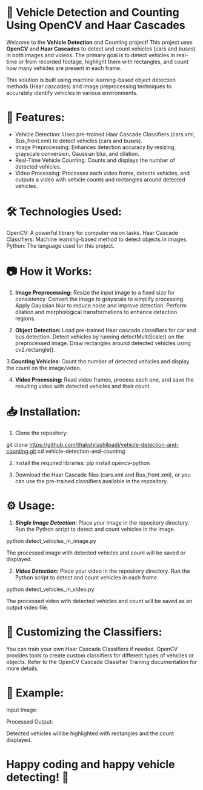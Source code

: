 # 🚗 Vehicle Detection and Counting Using OpenCV and Haar Cascades

Welcome to the __Vehicle Detection__ and Counting project! This project uses __OpenCV__ and __Haar Cascades__ to detect and count vehicles (cars and buses) 
in both images and videos. The primary goal is to detect vehicles in real-time or from recorded footage, highlight them with rectangles, 
and count how many vehicles are present in each frame.

This solution is built using machine learning-based object detection methods (Haar cascades) and image preprocessing techniques to accurately
identify vehicles in various environments.

# 🚀 Features:

* Vehicle Detection: Uses pre-trained Haar Cascade Classifiers (cars.xml, Bus_front.xml) to detect vehicles (cars and buses).
* Image Preprocessing: Enhances detection accuracy by resizing, grayscale conversion, Gaussian blur, and dilation.
* Real-Time Vehicle Counting: Counts and displays the number of detected vehicles.
* Video Processing: Processes each video frame, detects vehicles, and outputs a video with vehicle counts and rectangles around detected vehicles.

# 🛠 Technologies Used:

OpenCV: A powerful library for computer vision tasks.
Haar Cascade Classifiers: Machine learning-based method to detect objects in images.
Python: The language used for this project.

# 📷 How it Works:

1. __Image Preprocessing:__
Resize the input image to a fixed size for consistency.
Convert the image to grayscale to simplify processing.
Apply Gaussian blur to reduce noise and improve detection.
Perform dilation and morphological transformations to enhance detection regions.

2. __Object Detection:__
Load pre-trained Haar cascade classifiers for car and bus detection.
Detect vehicles by running detectMultiScale() on the preprocessed image.
Draw rectangles around detected vehicles using cv2.rectangle().

3.__Counting Vehicles:__
Count the number of detected vehicles and display the count on the image/video.

4. __Video Processing:__
Read video frames, process each one, and save the resulting video with detected vehicles and their count.

# 📥 Installation:

1. Clone the repository:

git clone https://github.com/thakshilashilpadi/vehicle-detection-and-counting.git
cd vehicle-detection-and-counting

2. Install the required libraries:
pip install opencv-python

3. Download the Haar Cascade files (cars.xml and Bus_front.xml), or you can use the pre-trained classifiers available in the repository.

# ⚙ Usage:

1. ___Single Image Detection:___
Place your image in the repository directory.
Run the Python script to detect and count vehicles in the image.

python detect_vehicles_in_image.py

The processed image with detected vehicles and count will be saved or displayed.

2. ___Video Detection:___
Place your video in the repository directory.
Run the Python script to detect and count vehicles in each frame.

python detect_vehicles_in_video.py

The processed video with detected vehicles and count will be saved as an output video file.

# 🔧 Customizing the Classifiers:

You can train your own Haar Cascade Classifiers if needed. OpenCV provides tools to create custom classifiers for different types of vehicles or objects. 
Refer to the OpenCV Cascade Classifier Training documentation for more details.

# 🌟 Example:

Input Image:

Processed Output:

Detected vehicles will be highlighted with rectangles and the count displayed.

# Happy coding and happy vehicle detecting! 🚙
